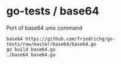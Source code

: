 go-tests / base64
========

Port of base64 unix command

	base64 https://github.com/friedrichg/go-tests/raw/master/base64/base64.go
	go build base64.go
	./base64 base64.go
